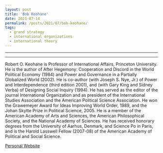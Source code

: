 ```yaml
---
layout: post
title: 'Bob Keohane'
date: 2021-07-14
permalink: /posts/2021/07/bob-keohane/
tags:
  - grand strategy
  - international organizations
  - international theory
---
```


---
<!--more-->
---

Robert O. Keohane is Professor of International Affairs, Princeton University. He is the author of After Hegemony: Cooperation and Discord in the World Political Economy (1984) and Power and Governance in a Partially Globalized World (2002). He is co-author (with Joseph S. Nye, Jr.) of Power and Interdependence (third edition 2001), and (with Gary King and Sidney Verba) of Designing Social Inquiry (1994). He has served as the editor of the journal International Organization and as president of the International Studies Association and the American Political Science Association. He won the Grawemeyer Award for Ideas Improving World Order, 1989, and the Johan Skytte Prize in Political Science, 2005. He is a member of the American Academy of Arts and Sciences, the American Philosophical Society, and the National Academy of Sciences. He has received honorary degrees from the University of Aarhus, Denmark, and Science Po in Paris, and is the Harold Lasswell Fellow (2007-08) of the American Academy of Political and Social Science.

<a href= "https://scholar.princeton.edu/rkeohane/home">Personal Website</a>
<!--more-->

